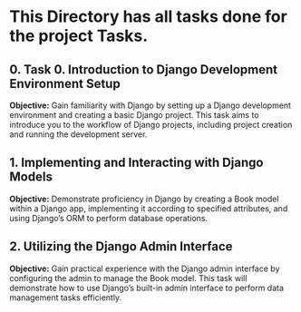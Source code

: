 <h1>This Directory has all tasks done for the project Tasks.</h1>

<h2>0. Task 0. Introduction to Django Development Environment Setup</h2>
<b>Objective:</b> Gain familiarity with Django by setting up a Django development environment and creating a basic Django project. This task aims to introduce you to the workflow of Django projects, including project creation and running the development server.

<h2>1. Implementing and Interacting with Django Models</h2>
<b>Objective:</b> Demonstrate proficiency in Django by creating a Book model within a Django app, implementing it according to specified attributes, and using Django’s ORM to perform database operations.

<h2>2. Utilizing the Django Admin Interface</h2>
<b>Objective:</b> Gain practical experience with the Django admin interface by configuring the admin to manage the Book model. This task will demonstrate how to use Django’s built-in admin interface to perform data management tasks efficiently.
